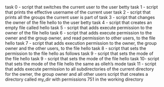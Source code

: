 task 0 - script that switches the current user to the user betty 
task 1 - script that prints the effective username of the current user
task 2 - script that prints all the groups the current user is part of
task 3 - script that changes the owner of the file hello to the user betty
task 4 - script that creates an empty file called hello
task 5 - script that adds execute permission to the owner of the file hello
task 6 - script that adds execute permission to the owner and the group owner, and read permission to other users, to the file hello
task 7 - script that adds execution permission to the owner, the group owner and the other users, to the file hello
task 8 - script that sets the permission to the file hello as follows
task 9 -  script that sets the mode of the file hello
task 9 -  script that sets the mode of the file hello
task 10- script that sets the mode of the file hello the same as olleh’s mode
task 11 - script that adds execute permission to all subdirectories of the current directory for the owner, the group owner and all other users
script that creates a directory called my_dir with permissions 751 in the working directory
